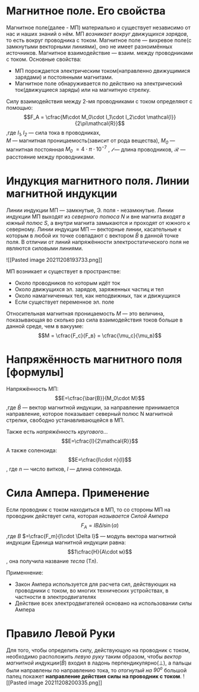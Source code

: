 # Магнитное поле. Его свойства
Магнитное поле(далее - МП) материально и существует независимо от нас и наших знаний о нём. 
МП *возникает вокруг движущихся зарядов*, то есть вокруг проводника с током.
Магнитное поле — вихревое поле(с замкнутыми векторными линиями), оно не имеет разноимённых источников.
Магнитное взаимодействие — взаим. между проводниками с током.
Основные свойства:
- МП порождается электрическим током(направленно движущимися зарядами) и постоянными магнитами.
- Магнитное поле обнаруживается по действию на электрический ток(движущиеся заряды) или на магнитную стрелку.

Силу взаимодействия между 2-мя проводниками с током определяют с помощью:
$$F_A = \cfrac{M\cdot M_0\cdot I_1\cdot I_2\cdot \mathcal{l}}{2\pi\mathcal{R}}$$
,где *$I_1,I_2$* — сила тока в проводниках,  
*$М$* — магнитная проницаемость(зависит от рода вещества), 
*$М_0$* — магнитная постоянная *$М_0$* $=4\cdot \pi\cdot 10^{-7}$ , 
*$\mathcal{l}$* — длина проводников, 
*$\mathcal{R}$* — расстояние между проводниками.


# Индукция магнитного поля. Линии магнитной индукции
Линии индукции МП — замкнутые, Э. поля - незамкнутые.
Линии индукции МП выходят из *северного полюса N* и вне магнита *входят в южный полюс S*, а внутри магнита замыкаются и проходят от южного к северному.
Линии индукции МП — векторные линии, касательные к которым в любой их точке совпадают с вектором *$\bar{B}$*  в данной точке поля. В отличии от линий напряжённости электростатического поля не являются силовыми линиями.

![[Pasted image 20211208193733.png]]

МП возникает и существует в пространстве:
- Около проводников по которым идёт ток
- Около движущихся эл. зарядов, заряженных частиц и тел
- Около намагниченных тел, как неподвижных, так и движущихся
- Если существует переменное эл. поле

Относительная магнитная проницаемость *$M$* — это величина, показывающая во сколько раз сила взаимодействия токов больше в данной среде, чем в вакууме:
$$M = \cfrac{F_c}{F_в} = \cfrac{\mu_c}{\mu_в}$$

# Напряжённость магнитного поля \[формулы]
Напряжённость МП:
$$E=\cfrac{\bar{B}}{M_0\cdot M}$$
,где *$\bar{B}$* — вектор магнитной индукции, за направление принимается направление, которое показывает северный полюс N магнитной стрелки, свободно устанавливающейся в МП.

Также есть *напряжённость кругового...* 
$$E=\cfrac{I}{2\mathcal{R}}$$
А также соленоида:
$$E=\cfrac{I\cdot n}{l}$$
, где *$n$* — число витков,
*$l$* — длина соленоида.
# Сила Ампера. Применение
Если проводник с током находиться в МП, то со стороны МП на проводник действует сила, которая *называется Силой Ампера*
$$F_A = IB\Delta l\sin(\alpha)$$
,где 
*$B$* $=\cfrac{F_m}{I\cdot \Delta l}$ — модуль вектора магнитной индукции
Единица магнитной индукции равна:
$$1\cfrac{H}{A\cdot м}$$
, она получила название *тесла* (Тл).

Применнение:
- Закон Ампера используется для расчета сил, действующих на проводники с током, во многих технических устройствах, в частности в электродвигателях
- Действие всех электродвигателей основано на использовании силы Ампера

# Правило Левой Руки
Для того, чтобы определить силу, действующую на проводник с током, необходимо расположить *левую руку* таким образом, чтобы *вектор магнитной индукции*(*$\bar{B}$*) входил в ладонь перпендикулярно($\bot$), а пальцы были направлены по направлению тока, то *отогнутый на $90^o$* большой палец покажет **направление действия силы на проводник с током**. 
![[Pasted image 20211208200335.png]]